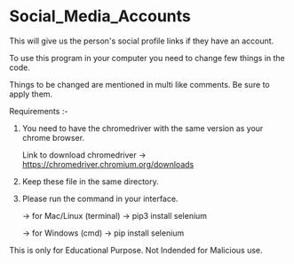 # Social_Media_Accounts


This will give us the person's social profile links if they have an account.


To use this program in your computer you need to change few things in the code.

Things to be changed are mentioned in multi like comments. Be sure to apply them.

Requirements :-

1. You need to have the chromedriver with the same version as your chrome browser. 

   Link to download chromedriver -> https://chromedriver.chromium.org/downloads

2. Keep these file in the same directory.

3. Please run the command in your interface. 

   -> for Mac/Linux (terminal) -> pip3 install selenium

   -> for Windows (cmd) -> pip install selenium


This is only for Educational Purpose. Not Indended for Malicious use.
